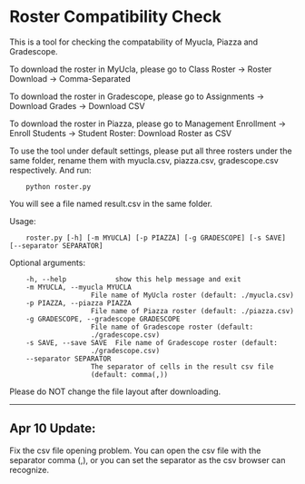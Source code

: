 # Roster Compatibility Check

This is a tool for checking the compatability of Myucla, Piazza and Gradescope.

To download the roster in MyUcla, please go to Class Roster -> Roster Download -> Comma-Separated

To download the roster in Gradescope, please go to Assignments -> Download Grades -> Download CSV

To download the roster in Piazza, please go to Management Enrollment -> Enroll Students -> Student Roster: Download Roster as CSV

To use the tool under default settings, please put all three rosters under the same folder, rename them with myucla.csv, piazza.csv, gradescope.csv respectively. And run:

        python roster.py

You will see a file named result.csv in the same folder.

Usage: 
        
        roster.py [-h] [-m MYUCLA] [-p PIAZZA] [-g GRADESCOPE] [-s SAVE] [--separator SEPARATOR]

Optional arguments:

        -h, --help            show this help message and exit
        -m MYUCLA, --myucla MYUCLA
                        File name of MyUcla roster (default: ./myucla.csv)
        -p PIAZZA, --piazza PIAZZA
                        File name of Piazza roster (default: ./piazza.csv)
        -g GRADESCOPE, --gradescope GRADESCOPE
                        File name of Gradescope roster (default:
                        ./gradescope.csv)
        -s SAVE, --save SAVE  File name of Gradescope roster (default:
                        ./gradescope.csv)
        --separator SEPARATOR
                        The separator of cells in the result csv file
                        (default: comma(,))

Please do NOT change the file layout after downloading.

-------------------
## Apr 10 Update:

Fix the csv file opening problem. You can open the csv file with the separator comma (,), or you can set the separator as the csv browser can recognize. 